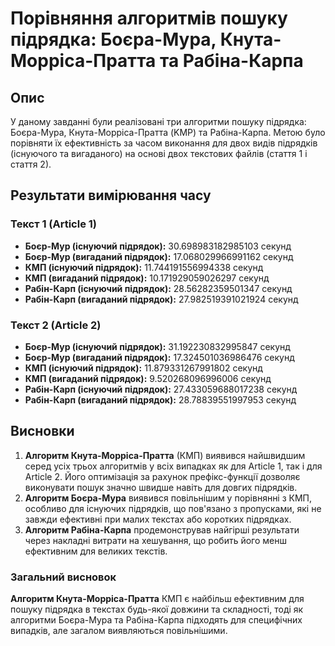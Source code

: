 # Порівняння алгоритмів пошуку підрядка: Боєра-Мура, Кнута-Морріса-Пратта та Рабіна-Карпа

## Опис

У даному завданні були реалізовані три алгоритми пошуку підрядка: Боєра-Мура, Кнута-Морріса-Пратта (KMP) та Рабіна-Карпа. Метою було порівняти їх ефективність за часом виконання для двох видів підрядків (існуючого та вигаданого) на основі двох текстових файлів (стаття 1 і стаття 2).

## Результати вимірювання часу

### Текст 1 (Article 1)

- **Боєр-Мур (існуючий підрядок):** 30.698983182985103 секунд
- **Боєр-Мур (вигаданий підрядок):** 17.068029966991162 секунд
- **КМП (існуючий підрядок):** 11.744191556994338 секунд
- **КМП (вигаданий підрядок):** 10.171929059026297 секунд
- **Рабін-Карп (існуючий підрядок):** 28.56282359501347 секунд
- **Рабін-Карп (вигаданий підрядок):** 27.982519391021924 секунд

### Текст 2 (Article 2)

- **Боєр-Мур (існуючий підрядок):** 31.192230832995847 секунд
- **Боєр-Мур (вигаданий підрядок):** 17.324501036986476 секунд
- **КМП (існуючий підрядок):** 11.879331267991802 секунд
- **КМП (вигаданий підрядок):** 9.520268096996006 секунд
- **Рабін-Карп (існуючий підрядок):** 27.433059688017238 секунд
- **Рабін-Карп (вигаданий підрядок):** 28.78839551997953 секунд

## Висновки

1. **Алгоритм Кнута-Морріса-Пратта** (КМП) виявився найшвидшим серед усіх трьох алгоритмів у всіх випадках як для Article 1, так і для Article 2. Його оптимізація за рахунок префікс-функції дозволяє виконувати пошук значно швидше навіть для довгих підрядків.
2. **Алгоритм Боєра-Мура** виявився повільнішим у порівнянні з КМП, особливо для існуючих підрядків, що пов'язано з пропусками, які не завжди ефективні при малих текстах або коротких підрядках.
3. **Алгоритм Рабіна-Карпа** продемонстрував найгірші результати через накладні витрати на хешування, що робить його менш ефективним для великих текстів.

### Загальний висновок

**Алгоритм Кнута-Морріса-Пратта** КМП є найбільш ефективним для пошуку підрядка в текстах будь-якої довжини та складності, тоді як алгоритми Боєра-Мура та Рабіна-Карпа підходять для специфічних випадків, але загалом виявляються повільнішими.

